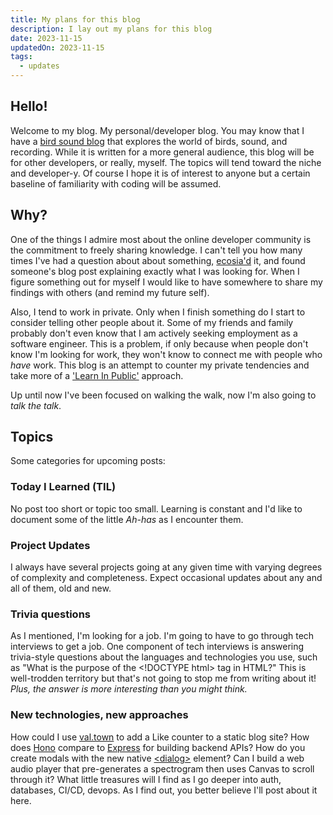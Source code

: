 ```yaml
---
title: My plans for this blog
description: I lay out my plans for this blog
date: 2023-11-15
updatedOn: 2023-11-15
tags:
  - updates
---
```

## Hello!

Welcome to my blog. My personal/developer blog. You may know that I have a [bird sound blog](https://birdsmakesound.com/) that explores the world of birds, sound, and recording. While it is written for a more general audience, this blog will be for other developers, or really, myself. The topics will tend toward the niche and developer-y. Of course I hope it is of interest to anyone but a certain baseline of familiarity with coding will be assumed.

## Why?

One of the things I admire most about the online developer community is the commitment to freely sharing knowledge. I can't tell you how many times I've had a question about about something, [ecosia'd](https://www.ecosia.org) it, and found someone's blog post explaining exactly what I was looking for. When I figure something out for myself I would like to have somewhere to share my findings with others (and remind my future self).

Also, I tend to work in private. Only when I finish something do I start to consider telling other people about it. Some of my friends and family probably don't even know that I am actively seeking employment as a software engineer. This is a problem, if only because when people don't know I'm looking for work, they won't know to connect me with people who *have* work. This blog is an attempt to counter my private tendencies and take more of a ['Learn In Public'](https://www.swyx.io/learn-in-public) approach.

Up until now I've been focused on walking the walk, now I'm also going to *talk the talk*.

## Topics

Some categories for upcoming posts:

### Today I Learned (TIL)

No post too short or topic too small. Learning is constant and I'd like to document some of the little *Ah-has* as I encounter them.

### Project Updates

I always have several projects going at any given time with varying degrees of complexity and completeness. Expect occasional updates about any and all of them, old and new.

### Trivia questions

As I mentioned, I'm looking for a job. I'm going to have to go through tech interviews to get a job. One component of tech interviews is answering trivia-style questions about the languages and technologies you use, such as "What is the purpose of the &lt;!DOCTYPE html&gt; tag in HTML?" This is well-trodden territory but that's not going to stop me from writing about it! *Plus, the answer is more interesting than you might think.*

### New technologies, new approaches

How could I use [val.town](https://www.val.town/) to add a Like counter to a static blog site? How does [Hono](https://hono.dev/) compare to [Express](https://expressjs.com/) for building backend APIs? How do you create modals with the new native [&lt;dialog&gt;](https://developer.mozilla.org/en-US/docs/Web/HTML/Element/dialog) element? Can I build a web audio player that pre-generates a spectrogram then uses Canvas to scroll through it? What little treasures will I find as I go deeper into auth, databases, CI/CD, devops. As I find out, you better believe I'll post about it here.
